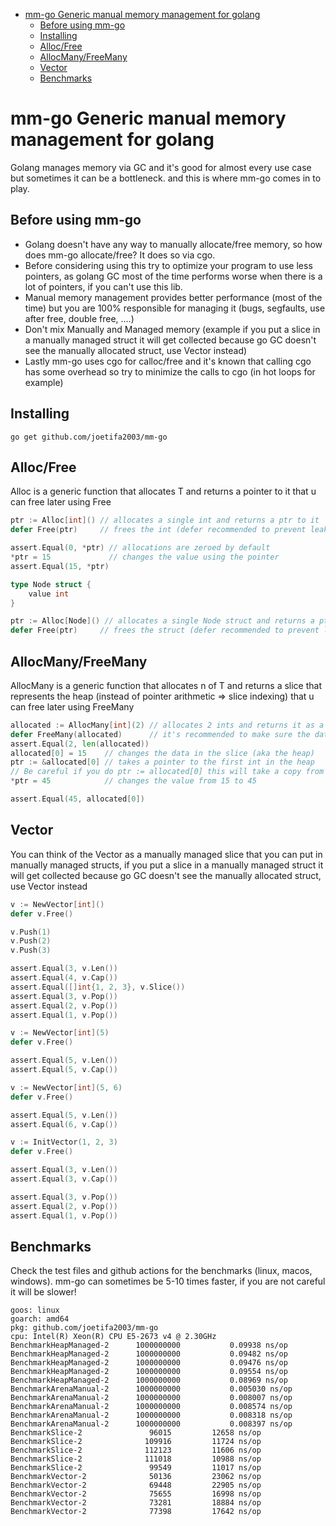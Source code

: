 - [mm-go Generic manual memory management for golang](#mm-go-generic-manual-memory-management-for-golang)
  - [Before using mm-go](#before-using-mm-go)
  - [Installing](#installing)
  - [Alloc/Free](#allocfree)
  - [AllocMany/FreeMany](#allocmanyfreemany)
  - [Vector](#vector)
  - [Benchmarks](#benchmarks)

# mm-go Generic manual memory management for golang

Golang manages memory via GC and it's good for almost every use case but sometimes it can be a bottleneck.
and this is where mm-go comes in to play.

## Before using mm-go

-   Golang doesn't have any way to manually allocate/free memory, so how does mm-go allocate/free?
    It does so via cgo.
-   Before considering using this try to optimize your program to use less pointers, as golang GC most of the time performs worse when there is a lot of pointers, if you can't use this lib.
-   Manual memory management provides better performance (most of the time) but you are 100% responsible for managing it (bugs, segfaults, use after free, double free, ....)
-   Don't mix Manually and Managed memory (example if you put a slice in a manually managed struct it will get collected because go GC doesn't see the manually allocated struct, use Vector instead)
-   Lastly mm-go uses cgo for calloc/free and it's known that calling cgo has some overhead so try to minimize the calls to cgo (in hot loops for example)

## Installing

```
go get github.com/joetifa2003/mm-go
```

## Alloc/Free

Alloc is a generic function that allocates T and returns a pointer to it that u can free later using Free

```go
ptr := Alloc[int]() // allocates a single int and returns a ptr to it
defer Free(ptr)     // frees the int (defer recommended to prevent leaks)

assert.Equal(0, *ptr) // allocations are zeroed by default
*ptr = 15             // changes the value using the pointer
assert.Equal(15, *ptr)
```

```go
type Node struct {
    value int
}

ptr := Alloc[Node]() // allocates a single Node struct and returns a ptr to it
defer Free(ptr)     // frees the struct (defer recommended to prevent leaks)
```

## AllocMany/FreeMany

AllocMany is a generic function that allocates n of T and returns a slice that represents the heap (instead of pointer arithmetic => slice indexing) that u can free later using FreeMany

```go
allocated := AllocMany[int](2) // allocates 2 ints and returns it as a slice of ints with length 2
defer FreeMany(allocated)      // it's recommended to make sure the data gets deallocated (defer recommended to prevent leaks)
assert.Equal(2, len(allocated))
allocated[0] = 15    // changes the data in the slice (aka the heap)
ptr := &allocated[0] // takes a pointer to the first int in the heap
// Be careful if you do ptr := allocated[0] this will take a copy from the data on the heap
*ptr = 45            // changes the value from 15 to 45

assert.Equal(45, allocated[0])
```

## Vector

You can think of the Vector as a manually managed slice that you can put in manually managed structs, if you put a slice in a manually managed struct it will get collected because go GC doesn't see the manually allocated struct, use Vector instead

```go
v := NewVector[int]()
defer v.Free()

v.Push(1)
v.Push(2)
v.Push(3)

assert.Equal(3, v.Len())
assert.Equal(4, v.Cap())
assert.Equal([]int{1, 2, 3}, v.Slice())
assert.Equal(3, v.Pop())
assert.Equal(2, v.Pop())
assert.Equal(1, v.Pop())
```

```go
v := NewVector[int](5)
defer v.Free()

assert.Equal(5, v.Len())
assert.Equal(5, v.Cap())
```

```go
v := NewVector[int](5, 6)
defer v.Free()

assert.Equal(5, v.Len())
assert.Equal(6, v.Cap())
```

```go
v := InitVector(1, 2, 3)
defer v.Free()

assert.Equal(3, v.Len())
assert.Equal(3, v.Cap())

assert.Equal(3, v.Pop())
assert.Equal(2, v.Pop())
assert.Equal(1, v.Pop())
```

## Benchmarks

Check the test files and github actions for the benchmarks (linux, macos, windows).
mm-go can sometimes be 5-10 times faster, if you are not careful it will be slower!

```
goos: linux
goarch: amd64
pkg: github.com/joetifa2003/mm-go
cpu: Intel(R) Xeon(R) CPU E5-2673 v4 @ 2.30GHz
BenchmarkHeapManaged-2   	1000000000	         0.09938 ns/op
BenchmarkHeapManaged-2   	1000000000	         0.09482 ns/op
BenchmarkHeapManaged-2   	1000000000	         0.09476 ns/op
BenchmarkHeapManaged-2   	1000000000	         0.09554 ns/op
BenchmarkHeapManaged-2   	1000000000	         0.08969 ns/op
BenchmarkArenaManual-2   	1000000000	         0.005030 ns/op
BenchmarkArenaManual-2   	1000000000	         0.008007 ns/op
BenchmarkArenaManual-2   	1000000000	         0.008574 ns/op
BenchmarkArenaManual-2   	1000000000	         0.008318 ns/op
BenchmarkArenaManual-2   	1000000000	         0.008397 ns/op
BenchmarkSlice-2         	   96015	     12658 ns/op
BenchmarkSlice-2         	  109916	     11724 ns/op
BenchmarkSlice-2         	  112123	     11606 ns/op
BenchmarkSlice-2         	  111018	     10988 ns/op
BenchmarkSlice-2         	   99549	     11017 ns/op
BenchmarkVector-2        	   50136	     23062 ns/op
BenchmarkVector-2        	   69448	     22905 ns/op
BenchmarkVector-2        	   75655	     16998 ns/op
BenchmarkVector-2        	   73281	     18884 ns/op
BenchmarkVector-2        	   77398	     17642 ns/op
```
